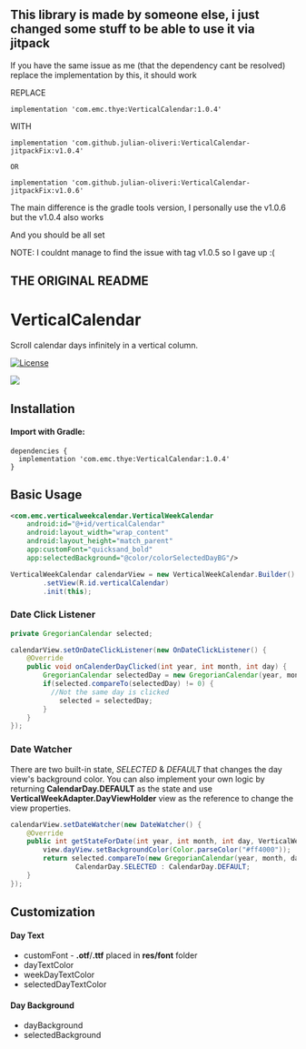 ## This library is made by someone else, i just changed some stuff to be able to use it via jitpack

If you have the same issue as me (that the dependency cant be resolved) replace the implementation by this, it should work

REPLACE 
```
implementation 'com.emc.thye:VerticalCalendar:1.0.4'
```

WITH
```
implementation 'com.github.julian-oliveri:VerticalCalendar-jitpackFix:v1.0.4'

OR

implementation 'com.github.julian-oliveri:VerticalCalendar-jitpackFix:v1.0.6'

```
The main difference is the gradle tools version, I personally use the v1.0.6 but the v1.0.4 also works

And you should be all set 

NOTE: I couldnt manage to find the issue with tag v1.0.5 so I gave up :(

## THE ORIGINAL README

# VerticalCalendar
Scroll calendar days infinitely in a vertical column.

[![License](https://img.shields.io/badge/License-Apache%202.0-blue.svg)](https://github.com/emcthye/VerticalCalendar/blob/master/LICENSE)

![](app/demo.gif)

## Installation

#### Import with Gradle:

```
dependencies {
  implementation 'com.emc.thye:VerticalCalendar:1.0.4'
}
```
## Basic Usage
```xml
<com.emc.verticalweekcalendar.VerticalWeekCalendar
    android:id="@+id/verticalCalendar"
    android:layout_width="wrap_content"
    android:layout_height="match_parent"
    app:customFont="quicksand_bold"
    app:selectedBackground="@color/colorSelectedDayBG"/>
```
```java
VerticalWeekCalendar calendarView = new VerticalWeekCalendar.Builder()
        .setView(R.id.verticalCalendar)
        .init(this);
```
### Date Click Listener

```java
private GregorianCalendar selected;

calendarView.setOnDateClickListener(new OnDateClickListener() {
    @Override
    public void onCalenderDayClicked(int year, int month, int day) {
        GregorianCalendar selectedDay = new GregorianCalendar(year, month, day);
        if(selected.compareTo(selectedDay) != 0) { 
          //Not the same day is clicked
            selected = selectedDay;
        }
    }
});
```
### Date Watcher
There are two built-in state, <em>SELECTED</em> & <em>DEFAULT</em> that changes the day view's background color. You can also implement your own logic by returning **CalendarDay.DEFAULT** as the state and use **VerticalWeekAdapter.DayViewHolder** view as the reference to change the view properties.
```java
calendarView.setDateWatcher(new DateWatcher() {
    @Override
    public int getStateForDate(int year, int month, int day, VerticalWeekAdapter.DayViewHolder view) {
        view.dayView.setBackgroundColor(Color.parseColor("#ff4000"));
        return selected.compareTo(new GregorianCalendar(year, month, day)) == 0 ?
                CalendarDay.SELECTED : CalendarDay.DEFAULT;
    }
});
```
## Customization

#### Day Text

* customFont - **.otf**/**.ttf** placed in **res/font** folder
* dayTextColor
* weekDayTextColor
* selectedDayTextColor

#### Day Background

* dayBackground
* selectedBackground
